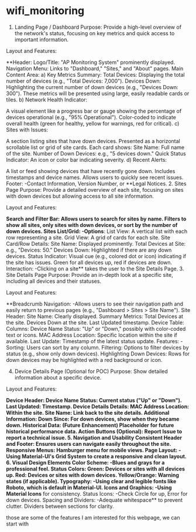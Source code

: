 # wifi_monitoring

1. Landing Page / Dashboard
Purpose: Provide a high-level overview of the network's status, focusing on key metrics and quick access to important information.

Layout and Features:

**Header:
Logo/Title: "AP Monitoring System" prominently displayed.
Navigation Menu: Links to "Dashboard," "Sites," and "About" pages.
Main Content Area:
a) Key Metrics Summary:
Total Devices: Displaying the total number of devices (e.g., "Total Devices: 7,000").
Devices Down: Highlighting the current number of down devices (e.g., "Devices Down: 300").
These metrics will be presented using large, easily readable cards or tiles.
b) Network Health Indicator:

A visual element like a progress bar or gauge showing the percentage of devices operational (e.g., "95% Operational").
Color-coded to indicate overall health (green for healthy, yellow for warnings, red for critical).
c) Sites with Issues:

A section listing sites that have down devices.
Presented as a horizontal scrollable list or grid of site cards.
Each card shows:
Site Name: Full name of the site.
Number of Down Devices: e.g., "5 devices down."
Quick Status Indicator: An icon or color bar indicating severity.
d) Recent Alerts:

A list or feed showing devices that have recently gone down.
Includes timestamps and device names.
Allows users to quickly see recent issues.
Footer: -Contact Information, Version Number, or **Legal Notices.
2. Sites Page
Purpose: Provide a detailed overview of each site, focusing on sites with down devices but allowing access to all site information.

Layout and Features:

**Search and Filter Bar:
Allows users to search for sites by name.
Filters to show all sites, only sites with down devices, or sort by the number of down devices.
Sites List/Grid: -Options**:
List View: A vertical list with each row representing a site.
Grid View: A grid of cards for each site.
Site Card/Row Details:
Site Name: Displayed prominently.
Total Devices at Site: e.g., "Devices: 50."
Devices Down: Highlighted if there are any down devices.
Status Indicator:
Visual cue (e.g., colored dot or icon) indicating if the site has issues.
Green for all devices up, red if devices are down.
Interaction: -Clicking on a site** takes the user to the Site Details Page.
3. Site Details Page
Purpose: Provide an in-depth look at a specific site, including all devices and their statuses.

Layout and Features:

**Breadcrumb Navigation: -Allows users to see their navigation path and easily return to previous pages (e.g., "Dashboard > Sites > Site Name").
Site Header:
Site Name: Clearly displayed.
Summary Metrics:
Total Devices at the site.
Devices Down at the site.
Last Updated timestamp.
Device Table:
Columns:
Device Name
Status: "Up" or "Down," possibly with color-coded text or icons.
MAC Address
Location: Specific location within the site if available.
Last Update: Timestamp of the latest status update.
Features: -Sorting: Users can sort by any column.
Filtering: Options to filter devices by status (e.g., show only down devices).
Highlighting Down Devices: Rows for down devices may be highlighted with a red background or icon.

4. Device Details Page (Optional for POC)
Purpose: Show detailed information about a specific device.

Layout and Features:

**Device Header:
Device Name
Status: Current status ("Up" or "Down").
Last Updated: Timestamp.
Device Details Details:
MAC Address
Location: Within the site.
Site Name: Link back to the site details.
Additional Information:
Down Since: For down devices, show when they became down.
Historical Data: (Future Enhancement) Placeholder for future historical performance data.
Action Buttons (Optional):
Report Issue
to report a technical issue.
5. Navigation and Usability
**Consistent Header and Footer: Ensures users can navigate easily throughout the site.
**Responsive Menus: Hamburger menu for mobile views.
Page Layout: -Using Material-UI's Grid System** to create a responsive and clean layout.
6. Visual Design Elements
Color Scheme: -Blues and grays for a professional feel.
Status Colors:
Green: Devices or sites with all devices up.
Red: Devices or sites with down devices.
Yellow/Orange: Warning states (if applicable).
Typography: -Using clear and legible fonts** like Roboto, which is default in Material-UI.
Icons and Graphics: -Using Material Icons** for consistency.
Status Icons: -Check Circle for up, Error for down devices.
Spacing and Dividers: -Adequate whitespace** to prevent clutter.
Dividers between sections for clarity.

those are some of the features I am interested for this webpage, we can start with 